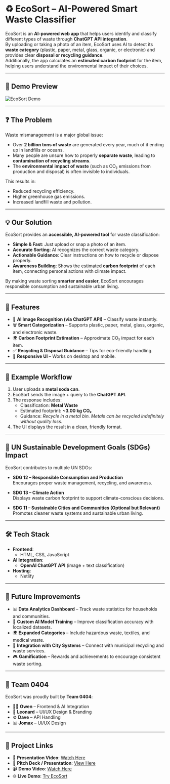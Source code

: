 # ♻️ EcoSort – AI-Powered Smart Waste Classifier

EcoSort is an **AI-powered web app** that helps users identify and classify different types of waste through **ChatGPT API integration**.  
By uploading or taking a photo of an item, EcoSort uses AI to detect its **waste category** (plastic, paper, metal, glass, organic, or electronic) and provides clear **disposal or recycling guidance**.  
Additionally, the app calculates an **estimated carbon footprint** for the item, helping users understand the environmental impact of their choices.

---

## 📸 Demo Preview
![EcoSort Demo](EcoSortDemo.jpg)

---

## ❓ The Problem
Waste mismanagement is a major global issue:  
- Over **2 billion tons of waste** are generated every year, much of it ending up in landfills or oceans.  
- Many people are unsure how to properly **separate waste**, leading to **contamination of recycling streams**.  
- The **environmental impact of waste** (such as CO₂ emissions from production and disposal) is often invisible to individuals.  

This results in:  
- Reduced recycling efficiency.  
- Higher greenhouse gas emissions.  
- Increased landfill waste and pollution.  

---

## 💡 Our Solution
EcoSort provides an **accessible, AI-powered tool** for waste classification:  
- **Simple & Fast**: Just upload or snap a photo of an item.  
- **Accurate Sorting**: AI recognizes the correct waste category.  
- **Actionable Guidance**: Clear instructions on how to recycle or dispose properly.  
- **Awareness Building**: Shows the estimated **carbon footprint** of each item, connecting personal actions with climate impact.  

By making waste sorting **smarter and easier**, EcoSort encourages responsible consumption and sustainable urban living.  

---

## 🚀 Features
- 📸 **AI Image Recognition (via ChatGPT API)** – Classify waste instantly.  
- 🗑 **Smart Categorization** – Supports plastic, paper, metal, glass, organic, and electronic waste.  
- 🌍 **Carbon Footprint Estimation** – Approximate CO₂ impact for each item.  
- ✅ **Recycling & Disposal Guidance** – Tips for eco-friendly handling.  
- 📱 **Responsive UI** – Works on desktop and mobile.  

---

## 🌱 Example Workflow
1. User uploads a **metal soda can**.  
2. EcoSort sends the image + query to the **ChatGPT API**.  
3. The response includes:  
   - Classification: **Metal Waste**  
   - Estimated footprint: **~3.00 kg CO₂**  
   - Guidance: *Recycle in a metal bin. Metals can be recycled indefinitely without quality loss.*  
4. The UI displays the result in a clean, friendly format.  

---

## 🎯 UN Sustainable Development Goals (SDGs) Impact
EcoSort contributes to multiple UN SDGs:

- **SDG 12 – Responsible Consumption and Production**  
  Encourages proper waste management, recycling, and awareness.  

- **SDG 13 – Climate Action**  
  Displays waste carbon footprint to support climate-conscious decisions.  

- **SDG 11 – Sustainable Cities and Communities (Optional but Relevant)**  
  Promotes cleaner waste systems and sustainable urban living.  

---

## 🛠️ Tech Stack
- **Frontend**:  
  - HTML, CSS, JavaScript  
- **AI Integration**:  
  - **OpenAI ChatGPT API** (image + text classification)  
- **Hosting**:  
  - Netlify  

---

## 🔮 Future Improvements
- 📊 **Data Analytics Dashboard** – Track waste statistics for households and communities.  
- 🤖 **Custom AI Model Training** – Improve classification accuracy with localized datasets.  
- 🌍 **Expanded Categories** – Include hazardous waste, textiles, and medical waste.  
- 🔗 **Integration with City Systems** – Connect with municipal recycling and waste services.  
- 🎮 **Gamification** – Rewards and achievements to encourage consistent waste sorting.  

---

## 👥 Team 0404
EcoSort was proudly built by **Team 0404**:  
- 🧑‍💻 **Owen** – Frontend & AI Integration  
- 🎨 **Leonard** – UI/UX Design & Branding  
- ⚙️ **Dave** – API Handling  
- 📊 **Jomax** – UI/UX Design

---

## 📂 Project Links
- 🎥 **Presentation Video**: [Watch Here](https://drive.google.com/file/d/16wHYhyTR3qC_f-AhIB2Wi-RvcX7w2ym8/view)  
- 📑 **Pitch Deck / Presentation**: [View Here](https://www.canva.com/design/DAG0chYJrXs/UciAz-zw6tb0JXNTmP73HQ/edit)  
- 📹 **Demo Video**: [Watch Here](https://drive.google.com/file/d/1KPQZHrGqdajC6FA7-exM3sDbYwI3gJea/view?usp=sharing )  
- 🌐 **Live Demo**: [Try EcoSort](https://sweet-marigold-f6d112.netlify.app/)  
